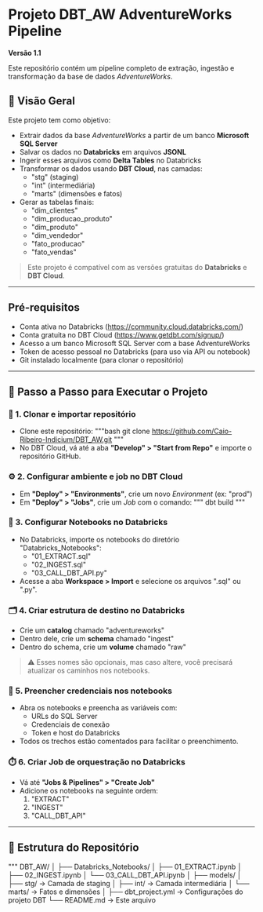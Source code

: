 
# Projeto DBT_AW AdventureWorks Pipeline

**Versão 1.1**

Este repositório contém um pipeline completo de extração, ingestão e transformação da base de dados *AdventureWorks*.

## 🧠 Visão Geral

Este projeto tem como objetivo:

- Extrair dados da base *AdventureWorks* a partir de um banco **Microsoft SQL Server**
- Salvar os dados no **Databricks** em arquivos **JSONL**
- Ingerir esses arquivos como **Delta Tables** no Databricks
- Transformar os dados usando **DBT Cloud**, nas camadas:
  - "stg" (staging)
  - "int" (intermediária)
  - "marts" (dimensões e fatos)
- Gerar as tabelas finais:
  - "dim_clientes"
  - "dim_producao_produto"
  - "dim_produto"
  - "dim_vendedor"
  - "fato_producao"
  - "fato_vendas"

>  Este projeto é compatível com as versões gratuitas do **Databricks** e **DBT Cloud**.

---

##  Pré-requisitos

- Conta ativa no Databricks (https://community.cloud.databricks.com/)
- Conta gratuita no DBT Cloud (https://www.getdbt.com/signup/)
- Acesso a um banco Microsoft SQL Server com a base AdventureWorks
- Token de acesso pessoal no Databricks (para uso via API ou notebook)
- Git instalado localmente (para clonar o repositório)

---

## 🚀 Passo a Passo para Executar o Projeto

### 🔁 1. Clonar e importar repositório
- Clone este repositório:
  """bash
  git clone https://github.com/Caio-Ribeiro-Indicium/DBT_AW.git
  """
- No DBT Cloud, vá até a aba **"Develop" > "Start from Repo"** e importe o repositório GitHub.

### ⚙️ 2. Configurar ambiente e job no DBT Cloud
- Em **"Deploy" > "Environments"**, crie um novo *Environment* (ex: "prod")
- Em **"Deploy" > "Jobs"**, crie um *Job* com o comando:
  """
  dbt build
  """

### 📓 3. Configurar Notebooks no Databricks
- No Databricks, importe os notebooks do diretório "Databricks_Notebooks":
  - "01_EXTRACT.sql"
  - "02_INGEST.sql"
  - "03_CALL_DBT_API.py"
- Acesse a aba **Workspace > Import** e selecione os arquivos ".sql" ou ".py".

### 🗂️ 4. Criar estrutura de destino no Databricks
- Crie um **catalog** chamado "adventureworks"  
- Dentro dele, crie um **schema** chamado "ingest"
- Dentro do schema, crie um **volume** chamado "raw"

> ⚠️ Esses nomes são opcionais, mas caso altere, você precisará atualizar os caminhos nos notebooks.

### 🔑 5. Preencher credenciais nos notebooks
- Abra os notebooks e preencha as variáveis com:
  - URLs do SQL Server
  - Credenciais de conexão
  - Token e host do Databricks
- Todos os trechos estão comentados para facilitar o preenchimento.

### ⏱️ 6. Criar Job de orquestração no Databricks
- Vá até **"Jobs & Pipelines" > "Create Job"**
- Adicione os notebooks na seguinte ordem:
  1. "EXTRACT"
  2. "INGEST"
  3. "CALL_DBT_API"

---

## 📁 Estrutura do Repositório

"""
DBT_AW/
│
├── Databricks_Notebooks/
│   ├── 01_EXTRACT.ipynb
│   ├── 02_INGEST.ipynb
│   └── 03_CALL_DBT_API.ipynb
│
├── models/
│   ├── stg/        → Camada de staging
│   ├── int/        → Camada intermediária
│   └── marts/      → Fatos e dimensões
│
├── dbt_project.yml → Configurações do projeto DBT
└── README.md       → Este arquivo
